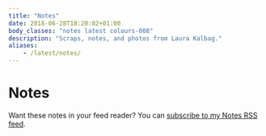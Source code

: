 ```yaml
---
title: "Notes"
date: 2018-06-28T18:20:02+01:00
body_classes: "notes latest colours-008"
description: "Scraps, notes, and photos from Laura Kalbag."
aliases:
    - /latest/notes/
---
```


# Notes

Want these notes in your feed reader? You can [subscribe to my Notes RSS feed](http://laurakalbag.com/notes/index.xml).